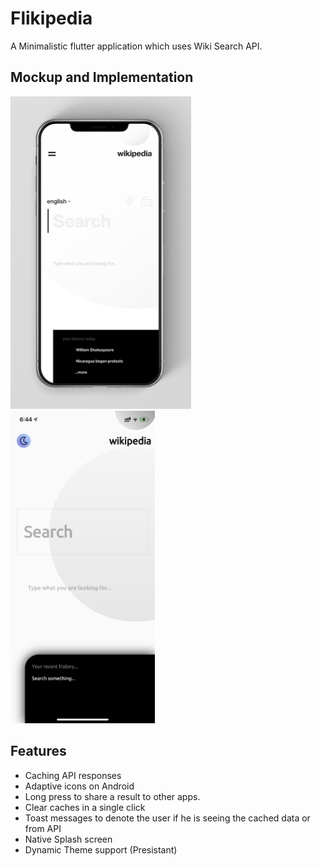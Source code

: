 # Flikipedia

A Minimalistic flutter application which uses Wiki Search API.

## Mockup and Implementation
<img src = "ui.png" height="500">&nbsp;&nbsp;&nbsp;&nbsp;<img src = "implementation.png" height="500">


## Features
 - Caching API responses
 - Adaptive icons on Android
 - Long press to share a result to other apps.
 - Clear caches in a single click
 - Toast messages to denote the user if he is seeing the cached data or from API
 - Native Splash screen
 - Dynamic Theme support (Presistant)